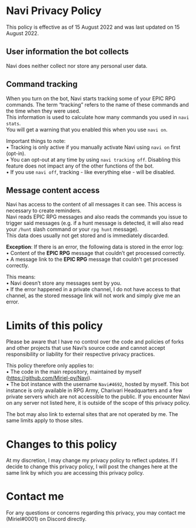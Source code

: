 # Navi Privacy Policy

This policy is effective as of 15 August 2022 and was last updated on 15 August 2022.

## User information the bot collects
Navi does neither collect nor store any personal user data.
## Command tracking
When you turn on the bot, Navi starts tracking some of your EPIC RPG commands. The term “tracking” refers to the name of these commands and the time when they were used.  
This information is used to calculate how many commands you used in `navi stats`.  
You will get a warning that you enabled this when you use `navi on`.

Important things to note:  
• Tracking is only active if you manually activate Navi using `navi on` first (opt-in).  
• You can opt-out at any time by using `navi tracking off`. Disabling this feature does not impact any of the other functions of the bot.  
• If you use `navi off`, tracking - like everything else - will be disabled.

## Message content access
Navi has access to the content of all messages it can see. This access is necessary to create reminders.  
Navi reads EPIC RPG messages and also reads the commands you issue to trigger said messages (e.g. if a hunt message is detected, it will also read your `/hunt` slash command or your `rpg hunt` message).  
This data does usually not get stored and is immediately discarded.  

**Exception**: If there is an error, the following data is stored in the error log:  
• Content of the **EPIC RPG** message that couldn’t get processed correctly.  
• A message link to the **EPIC RPG** message that couldn’t get processed correctly.  

This means:  
• Navi doesn’t store any messages sent by you.  
• If the error happened in a private channel, I do not have access to that channel, as the stored message link will not work and simply give me an error.  

# Limits of this policy
Please be aware that I have no control over the code and policies of forks and other projects that use Navi’s source code and cannot accept responsibility or liability for their respective privacy practices.  

This policy therefore only applies to:  
• The code in the main repository, maintained by myself (https://github.com/Miriel-py/Navi).  
• The bot instance with the username `Navi#4692`, hosted by myself. This bot instance is only available in RPG Army, Charivari Headquarters and a few private servers which are not accessible to the public. If you encounter Navi on any server not listed here, it is outside of the scope of this privacy policy.  

The bot may also link to external sites that are not operated by me. The same limits apply to those sites.

# Changes to this policy
At my discretion, I may change my privacy policy to reflect updates. If I decide to change this privacy policy, I will post the changes here at the same link by which you are accessing this privacy policy.

# Contact me
For any questions or concerns regarding this privacy, you may contact me (Miriel#0001) on Discord directly.

